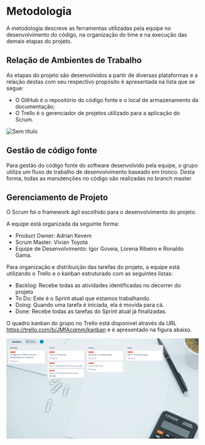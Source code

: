 
# Metodologia

A metodologia descreve as ferramentas utilizadas pela equipe no desenvolvimento do código, na organização do time e na execução das demais etapas do projeto.

## Relação de Ambientes de Trabalho

As etapas do projeto são desenvolvidos a partir de diversas plataformas e a relação destas com seu respectivo propósito é apresentada na lista que se segue:
- O GitHub é o repositório do código fonte e o local de armazenamento da documentação;
- O Trello é o gerenciador de projetos utilizado para a aplicação do Scrum.


![Sem título](https://user-images.githubusercontent.com/100741625/164763445-8651c7c8-2473-41f9-a9b3-ddc99432ae05.png)


## Gestão de código fonte

Para gestão do código fonte do software desenvolvido pela equipe, o grupo utiliza um fluxo de trabalho de desenvolvimento baseado em tronco. Desta forma, todas as manutenções no código são realizadas no branch master.

## Gerenciamento de Projeto

O Scrum foi o framework ágil escolhido para o desenvolvimento do projeto.

A equipe está organizada da seguinte forma:
- Product Owner: Adrian Kevem
-	Scrum Master: Vivian Toyota
-	Equipe de Desenvolvimento: Igor Goveia, Lorena Ribeiro e Ronaldo Gama.

Para organização e distribuição das tarefas do projeto, a equipe está utilizando o Trello e o kanban estruturado com as seguintes listas: 

-	Backlog: Recebe todas as atividades identificadas no decorrer do projeto
-	To Do: Este é o Sprint atual que estamos trabalhando.
-	Doing: Quando uma tarefa é iniciada, ela é movida para cá.
-	Done: Recebe todas as tarefas do Sprint atual já finalizadas.

O quadro kanban do grupo no Trello está disponível através da URL https://trello.com/b/JMfAcqmm/kanban e é apresentado na figura abaixo. 

![Trello](img/trello.png)




